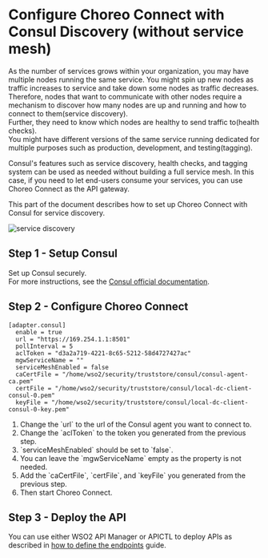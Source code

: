 # Configure Choreo Connect with Consul Discovery (without service mesh)

As the number of services grows within your organization, you may have multiple nodes running the same service.
You might spin up new nodes as traffic increases to service and take down some nodes as traffic decreases.
Therefore, nodes that want to communicate with other nodes require a mechanism to discover how many nodes are up and running and how to connect to them(service discovery).<br>
Further, they need to know which nodes are healthy to send traffic to(health checks).<br>
You might have different versions of the same service running dedicated for multiple purposes such as production, development, and testing(tagging).<br>

Consul's features such as service discovery, health checks, and tagging system can be used as needed without building a full service mesh.
In this case, if you need to let end-users consume your services, you can use Choreo Connect as the API gateway.<br>

This part of the document describes how to set up Choreo Connect with Consul for service discovery.

![service discovery]({{base_path}}/assets/img/deploy/consul-reference-discovery.png)

## Step 1 - Setup Consul
Set up Consul securely.<br>
For more instructions, see the [Consul official documentation](https://www.consul.io/docs).
## Step 2 - Configure Choreo Connect

``` 
[adapter.consul]
  enable = true
  url = "https://169.254.1.1:8501"
  pollInterval = 5
  aclToken = "d3a2a719-4221-8c65-5212-58d4727427ac"
  mgwServiceName = ""
  serviceMeshEnabled = false
  caCertFile = "/home/wso2/security/truststore/consul/consul-agent-ca.pem"
  certFile = "/home/wso2/security/truststore/consul/local-dc-client-consul-0.pem"
  keyFile = "/home/wso2/security/truststore/consul/local-dc-client-consul-0-key.pem"
```
<ol>
<li> Change the `url` to the url of the Consul agent you want to connect to.<br></li>
<li>Change the `aclToken` to the token you generated from the previous step.<br></li> 
<li>`serviceMeshEnabled` should be set to `false`.<br></li>
<li>You can leave the `mgwServiceName` empty as the property is not needed.<br></li>
<li>Add the `caCertFile`, `certFile`, and `keyFile` you generated from the previous step.<br></li>
<li>Then start Choreo Connect.</li>
</ol>

## Step 3 - Deploy the API
You can use either WSO2 API Manager or APICTL to deploy APIs as described in [how to define the endpoints]({{base_path}}/deploy-and-publish/deploy-on-gateway/choreo-connect/service-discovery/service-discovery-overview/#how-to-define-the-endpoints) guide.